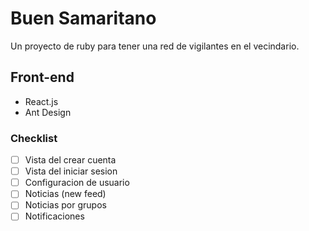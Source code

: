 # Buen Samaritano

Un proyecto de ruby para tener una red de vigilantes en el vecindario.

## Front-end

- React.js
- Ant Design

### Checklist

- [ ] Vista del crear cuenta
- [ ] Vista del iniciar sesion
- [ ] Configuracion de usuario
- [ ] Noticias (new feed)
- [ ] Noticias por grupos
- [ ] Notificaciones

